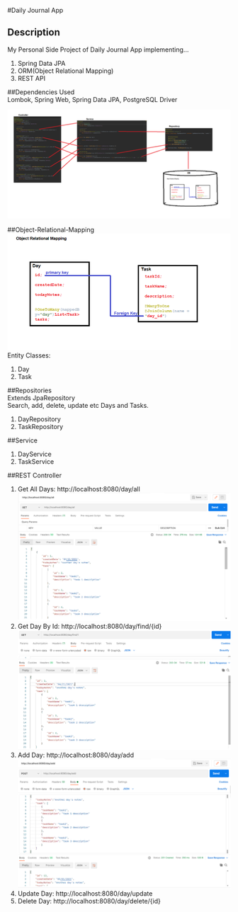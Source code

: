 #Daily Journal App  

## Description  
My Personal Side Project of Daily Journal App implementing...  
1. Spring Data JPA  
2. ORM(Object Relational Mapping)  
3. REST API  

##Dependencies Used  
Lombok, Spring Web, Spring Data JPA, PostgreSQL Driver  
  
![](diagram/1-structture_diagram.png)  
  
##Object-Relational-Mapping  
![](diagram/orm.png)  
Entity Classes:  
1. Day  
2. Task  

##Repositories  
Extends JpaRepository  
Search, add, delete, update etc Days and Tasks.  
1. DayRepository  
2. TaskRepository  

##Service  
1. DayService  
2. TaskService  
  
##REST Controller  
1. Get All Days: 	http://localhost:8080/day/all  
![](diagram/postman-getalldays.png)  
2. Get Day By Id: 	http://localhost:8080/day/find/{id}  
![](diagram/postman-finddaybyid.png)   
3. Add Day:			http://localhost:8080/day/add  
![](diagram/postman-addday.png)  
4. Update Day:		http://localhost:8080/day/update  
5. Delete Day:		http://localhost:8080/day/delete/{id}  
